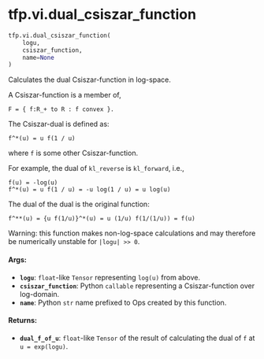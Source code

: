 <div itemscope itemtype="http://developers.google.com/ReferenceObject">
<meta itemprop="name" content="tfp.vi.dual_csiszar_function" />
</div>

# tfp.vi.dual_csiszar_function

``` python
tfp.vi.dual_csiszar_function(
    logu,
    csiszar_function,
    name=None
)
```

Calculates the dual Csiszar-function in log-space.

A Csiszar-function is a member of,

```none
F = { f:R_+ to R : f convex }.
```

The Csiszar-dual is defined as:

```none
f^*(u) = u f(1 / u)
```

where `f` is some other Csiszar-function.

For example, the dual of `kl_reverse` is `kl_forward`, i.e.,

```none
f(u) = -log(u)
f^*(u) = u f(1 / u) = -u log(1 / u) = u log(u)
```

The dual of the dual is the original function:

```none
f^**(u) = {u f(1/u)}^*(u) = u (1/u) f(1/(1/u)) = f(u)
```

Warning: this function makes non-log-space calculations and may therefore be
numerically unstable for `|logu| >> 0`.

#### Args:

* <b>`logu`</b>: `float`-like `Tensor` representing `log(u)` from above.
* <b>`csiszar_function`</b>: Python `callable` representing a Csiszar-function over
    log-domain.
* <b>`name`</b>: Python `str` name prefixed to Ops created by this function.


#### Returns:

* <b>`dual_f_of_u`</b>: `float`-like `Tensor` of the result of calculating the dual of
    `f` at `u = exp(logu)`.